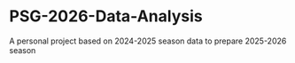 # PSG-2026-Data-Analysis
A personal project based on 2024-2025 season data to prepare 2025-2026 season
